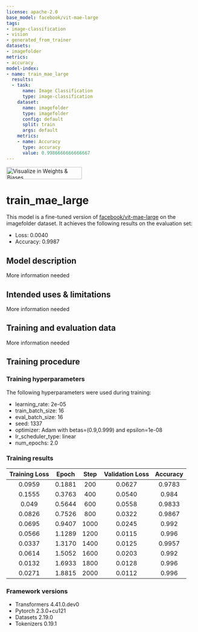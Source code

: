 ```yaml
---
license: apache-2.0
base_model: facebook/vit-mae-large
tags:
- image-classification
- vision
- generated_from_trainer
datasets:
- imagefolder
metrics:
- accuracy
model-index:
- name: train_mae_large
  results:
  - task:
      name: Image Classification
      type: image-classification
    dataset:
      name: imagefolder
      type: imagefolder
      config: default
      split: train
      args: default
    metrics:
    - name: Accuracy
      type: accuracy
      value: 0.9986666666666667
---
```


<!-- This model card has been generated automatically according to the information the Trainer had access to. You
should probably proofread and complete it, then remove this comment. -->

[<img src="https://raw.githubusercontent.com/wandb/assets/main/wandb-github-badge-28.svg" alt="Visualize in Weights & Biases" width="200" height="32"/>](https://wandb.ai/ermuzzz2001/huggingface/runs/xy6zu4wp)
# train_mae_large

This model is a fine-tuned version of [facebook/vit-mae-large](https://huggingface.co/facebook/vit-mae-large) on the imagefolder dataset.
It achieves the following results on the evaluation set:
- Loss: 0.0040
- Accuracy: 0.9987

## Model description

More information needed

## Intended uses & limitations

More information needed

## Training and evaluation data

More information needed

## Training procedure

### Training hyperparameters

The following hyperparameters were used during training:
- learning_rate: 2e-05
- train_batch_size: 16
- eval_batch_size: 16
- seed: 1337
- optimizer: Adam with betas=(0.9,0.999) and epsilon=1e-08
- lr_scheduler_type: linear
- num_epochs: 2.0

### Training results

| Training Loss | Epoch  | Step | Validation Loss | Accuracy |
|:-------------:|:------:|:----:|:---------------:|:--------:|
| 0.0959        | 0.1881 | 200  | 0.0627          | 0.9783   |
| 0.1555        | 0.3763 | 400  | 0.0540          | 0.984    |
| 0.049         | 0.5644 | 600  | 0.0558          | 0.9833   |
| 0.0826        | 0.7526 | 800  | 0.0322          | 0.9867   |
| 0.0695        | 0.9407 | 1000 | 0.0245          | 0.992    |
| 0.0566        | 1.1289 | 1200 | 0.0115          | 0.996    |
| 0.0337        | 1.3170 | 1400 | 0.0125          | 0.9957   |
| 0.0614        | 1.5052 | 1600 | 0.0203          | 0.992    |
| 0.0132        | 1.6933 | 1800 | 0.0128          | 0.996    |
| 0.0271        | 1.8815 | 2000 | 0.0112          | 0.996    |


### Framework versions

- Transformers 4.41.0.dev0
- Pytorch 2.3.0+cu121
- Datasets 2.19.0
- Tokenizers 0.19.1
